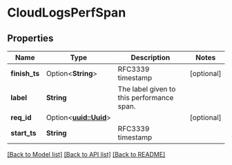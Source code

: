 # CloudLogsPerfSpan

## Properties

Name | Type | Description | Notes
------------ | ------------- | ------------- | -------------
**finish_ts** | Option<**String**> | RFC3339 timestamp | [optional]
**label** | **String** | The label given to this performance span. | 
**req_id** | Option<[**uuid::Uuid**](uuid::Uuid.md)> |  | [optional]
**start_ts** | **String** | RFC3339 timestamp | 

[[Back to Model list]](../README.md#documentation-for-models) [[Back to API list]](../README.md#documentation-for-api-endpoints) [[Back to README]](../README.md)


